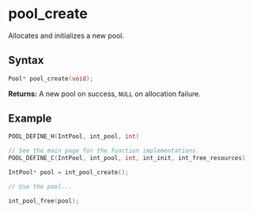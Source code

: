 # pool_create

Allocates and initializes a new pool.

## Syntax

```c
Pool* pool_create(void);
```

**Returns:** A new pool on success, `NULL` on allocation failure.

## Example

```c
POOL_DEFINE_H(IntPool, int_pool, int)

// See the main page for the function implementations.
POOL_DEFINE_C(IntPool, int_pool, int, int_init, int_free_resources) 

IntPool* pool = int_pool_create();

// Use the pool...

int_pool_free(pool);
```